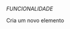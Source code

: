 *FUNCIONALIDADE*

Cria um novo elemento <style> que será usado para inserir CSS no documento.

![image](https://github.com/user-attachments/assets/e955e22e-a1cd-44b6-be23-2b9c84011226)

Define o conteúdo CSS que será aplicado aos elementos específicos da página. O uso de !important garante que esses estilos tenham prioridade sobre outros estilos existentes.

Adiciona o elemento <style> ao <head> do documento, aplicando os estilos definidos aos elementos que correspondem aos seletores CSS.

![image](https://github.com/user-attachments/assets/4b33f854-4aa9-4f8c-a7cb-a2216a1adbc6)

*VANTAGEMS*

*Melhor Experiência de Visualização*

O script ajusta automaticamente certos elementos da página para ocupar toda a tela, proporcionando uma experiência de visualização mais imersiva e sem distrações.

*Compatibilidade Universal*

Como o script é configurado para rodar em qualquer URL (*://*/*), ele pode ser utilizado em qualquer site, garantindo que você tenha uma experiência de tela cheia em qualquer página da web.

*Personalização de Elementos Específicos*

O script aplica estilos personalizados a divs com tabindex="-1" e a classe two, permitindo que esses elementos sejam ajustados conforme necessário, como redimensionamento horizontal e controle de overflow.

*Execução Antecipada*

Configurado para rodar no início do carregamento do documento (document-start), o script garante que as alterações sejam aplicadas antes que a maioria do conteúdo da página seja carregada, evitando flashs de conteúdo sem estilo.

*Facilidade de Implementação*

O script pode ser facilmente adicionado e gerenciado usando extensões populares como Tampermonkey ou Greasemonkey, sem a necessidade de modificações complexas no código do site.

*Flexibilidade e Controle*

Permite que os usuários tenham mais controle sobre a aparência e o comportamento dos elementos na página, ajustando-os conforme suas preferências e necessidades específicas.

#EXEMPLO

*Whatsapp FullScreen*

![image](https://github.com/user-attachments/assets/d86d291c-2565-40bc-ae37-edd1c2692503)

